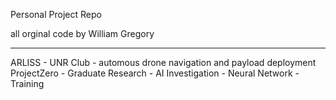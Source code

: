 Personal Project Repo

all orginal code by William Gregory

------------------
ARLISS - UNR Club - automous drone navigation and payload deployment
ProjectZero - Graduate Research - AI Investigation - Neural Network - Training
